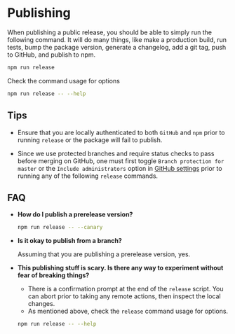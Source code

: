 # Publishing

When publishing a public release, you should be able to simply run the following command.  It will do many things, like make a production build, run tests, bump the package version, generate a changelog, add a git tag, push to GitHub, and publish to npm.

```sh
npm run release
```

Check the command usage for options

```sh
npm run release -- --help
```

## Tips

* Ensure that you are locally authenticated to both `GitHub` and `npm` prior to running `release` or the package will fail to publish.

* Since we use protected branches and require status checks to pass before merging on GitHub, one must first toggle `Branch protection for master` or the `Include administrators` option in [GitHub settings](https://github.com/mineral-ui/mineral-ui/settings/branches/master) prior to running any of the following `release` commands.

## FAQ

* __How do I publish a prerelease version?__

  ```sh
  npm run release -- --canary
  ```

* __Is it okay to publish from a branch?__

    Assuming that you are publishing a prerelease version, yes.

* __This publishing stuff is scary.  Is there any way to experiment without fear of breaking things?__

    * There is a confirmation prompt at the end of the `release` script.  You can abort prior to taking any remote actions, then inspect the local changes.
    * As mentioned above, check the `release` command usage for options.

    ```sh
    npm run release -- --help
    ```
